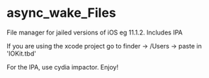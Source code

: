 # async_wake_Files
File manager for jailed versions of iOS eg 11.1.2. Includes IPA


If you are using the xcode project go to finder -> /Users -> paste in 'IOKit.tbd'



For the IPA, use cydia impactor. Enjoy!
